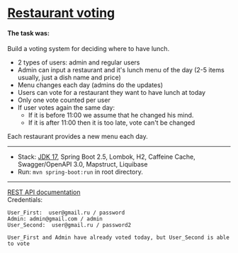 
[Restaurant voting](https://github.com/Timofei725/restaurant-voting.git)
===============================

#### The task was: 

Build a voting system for deciding where to have lunch.

* 2 types of users: admin and regular users
* Admin can input a restaurant and it's lunch menu of the day (2-5 items usually, just a dish name and price)
* Menu changes each day (admins do the updates)
* Users can vote for a restaurant they want to have lunch at today
* Only one vote counted per user
* If user votes again the same day:
    - If it is before 11:00 we assume that he changed his mind.
    - If it is after 11:00 then it is too late, vote can't be changed

Each restaurant provides a new menu each day.



-------------------------------------------------------------
- Stack: [JDK 17](http://jdk.java.net/17/), Spring Boot 2.5, Lombok, H2, Caffeine Cache, Swagger/OpenAPI 3.0, Mapstruct, Liquibase
- Run: `mvn spring-boot:run` in root directory.
-----------------------------------------------------
[REST API documentation](http://localhost:8080/swagger-ui/index.html?configUrl=/v3/api-docs/swagger-config)  
Credentials:
```
User_First:  user@gmail.ru / password
Admin: admin@gmail.com / admin
User_Second:  user@gmail.ru / password2

User_First and Admin have already voted today, but User_Second is able to vote 
```

